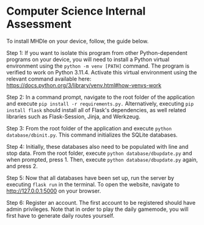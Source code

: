 # Computer Science Internal Assessment

To install MHDle on your device, follow, the guide below.

Step 1: If you want to isolate this program from other Python-dependent programs on your device, you will need to install a Python virtual environment using the `python -m venv [PATH]` command. The program is verified to work on Python 3.11.4. Activate this virtual environment using the relevant command available here: https://docs.python.org/3/library/venv.html#how-venvs-work

Step 2: In a command prompt, navigate to the root folder of the application and execute `pip install -r requirements.py.` Alternatively, executing `pip install flask` should install all of Flask's dependencies, as well related libraries such as Flask-Session, Jinja, and Werkzeug.

Step 3: From the root folder of the application and execute `python database/dbinit.py`. This command initializes the SQLite databases.

Step 4: Initially, these databases also need to be populated with line and stop data. From the root folder, execute `python database/dbupdate.py` and when prompted, press 1. Then, execute `python database/dbupdate.py` again, and press 2.

Step 5: Now that all databases have been set up, run the server by executing `flask run` in the terminal. To open the website, navigate to http://127.0.0.1:5000 on your browser.

Step 6: Register an account. The first account to be registered should have admin privileges. Note that in order to play the daily gamemode, you will first have to generate daily routes yourself.
